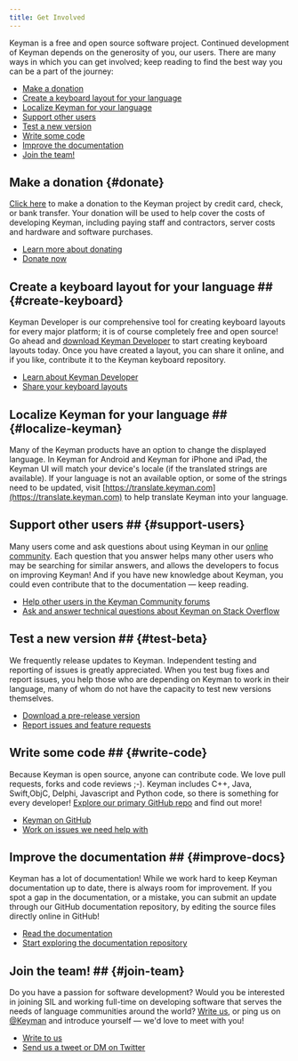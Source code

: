 ```yaml
---
title: Get Involved
---
```


Keyman is a free and open source software project. Continued development of Keyman depends on the generosity of
you, our users. There are many ways in which you can get involved; keep reading to find the best way you can
be a part of the journey:

* [Make a donation](#donate)
* [Create a keyboard layout for your language](#create-keyboard)
* [Localize Keyman for your language](#localize-keyman)
* [Support other users](#support-users)
* [Test a new version](#test-beta)
* [Write some code](#write-code)
* [Improve the documentation](#improve-docs)
* [Join the team!](#join-team)

## Make a donation {#donate}
[Click here](/donate) to make a donation to the Keyman project by credit card,
check, or bank transfer. Your donation will be used to help cover the costs of developing Keyman, including
paying staff and contractors, server costs and hardware and software purchases.

* [Learn more about donating](https://donate.keyman.com/faq)
* [Donate now](/donate)

## Create a keyboard layout for your language ## {#create-keyboard}
Keyman Developer is our comprehensive tool for creating keyboard layouts for every major platform; it is of
course completely free and open source! Go ahead and [download Keyman Developer](/developer/download)
to start creating keyboard layouts today. Once you have created a layout, you can share it online, and if you like,
contribute it to the Keyman keyboard repository.

* [Learn about Keyman Developer](/developer)
* [Share your keyboard layouts](https://help.keyman.com/developer/keyboards)

## Localize Keyman for your language ## {#localize-keyman}
Many of the Keyman products have an option to change the displayed language. In Keyman for Android and
Keyman for iPhone and iPad, the Keyman UI will match your device's locale (if the translated strings are available).
If your language is not an available option, or some of the strings need to be updated, visit
[https://translate.keyman.com](https://translate.keyman.com) to help translate Keyman into your language.

## Support other users ## {#support-users}
Many users come and ask questions about using Keyman in our [online community](https://community.software.sil.org/c/keyman).
Each question that you answer helps many other users who may be searching for similar answers, and allows the developers to focus
on improving Keyman! And if you have new knowledge about Keyman, you could even contribute that to the documentation &mdash; keep reading.

* [Help other users in the Keyman Community forums](https://community.software.sil.org/c/keyman)
* [Ask and answer technical questions about Keyman on Stack Overflow](https://stackoverflow.com/questions/tagged/keyman)

## Test a new version ## {#test-beta}
We frequently release updates to Keyman. Independent testing and reporting of issues is greatly appreciated. When
you test bug fixes and report issues, you help those who are depending on Keyman to work in their language, many
of whom do not have the capacity to test new versions themselves.

* [Download a pre-release version](/downloads/pre-release)
* [Report issues and feature requests](https://github.com/keymanapp/keyman/issues/new/choose)

## Write some code ## {#write-code}
Because Keyman is open source, anyone can contribute code. We love pull requests, forks and code reviews ;-). Keyman
includes C++, Java, Swift,ObjC, Delphi, Javascript and Python code, so there is something for every developer!
[Explore our primary GitHub repo](https://github.com/keymanapp/keyman) and find out more!

* [Keyman on GitHub](https://github.com/keymanapp/keyman)
* [Work on issues we need help with](https://github.com/keymanapp/keyman/issues?q=is%3Aopen+is%3Aissue+label%3A%22help+wanted%22)
  <!-- TODO: Add more introductory text to readme.md on keymanapp/keyman -->

## Improve the documentation ## {#improve-docs}
Keyman has a lot of documentation! While we work hard to keep Keyman documentation up to date, there is
always room for improvement. If you spot a gap in the documentation, or a mistake, you can submit an update
through our GitHub documentation repository, by editing the source files directly online in GitHub!

* [Read the documentation](https://help.keyman.com)
* [Start exploring the documentation repository](https://github.com/keymanapp/help.keyman.com)
  <!-- TODO: update help.keyman.com readme to clarify how users can edit files? -->

## Join the team! ## {#join-team}
Do you have a passion for software development? Would you be interested in joining SIL and working full-time on
developing software that serves the needs of language communities around the world?
[Write us](https://software.sil.org/about/contact/), or ping us on [@Keyman](https://twitter.com/keyman) and
introduce yourself &mdash; we'd love to meet with you!

* [Write to us](https://software.sil.org/about/contact/)
* [Send us a tweet or DM on Twitter](https://twitter.com/keyman)
